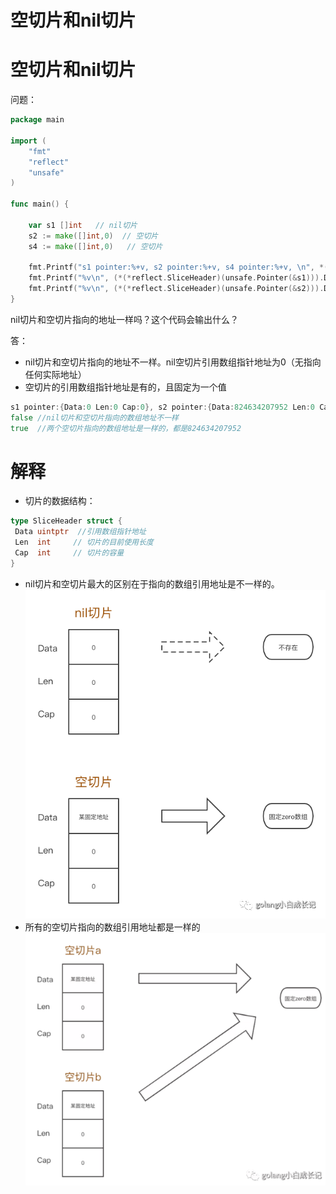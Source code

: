 # 空切片和nil切片



# 空切片和nil切片

问题：
```go 
package main

import (
	"fmt"
	"reflect"
	"unsafe"
)

func main() {

	var s1 []int   // nil切片
	s2 := make([]int,0)  // 空切片
	s4 := make([]int,0)   // 空切片
	
	fmt.Printf("s1 pointer:%+v, s2 pointer:%+v, s4 pointer:%+v, \n", *(*reflect.SliceHeader)(unsafe.Pointer(&s1)),*(*reflect.SliceHeader)(unsafe.Pointer(&s2)),*(*reflect.SliceHeader)(unsafe.Pointer(&s4)))
	fmt.Printf("%v\n", (*(*reflect.SliceHeader)(unsafe.Pointer(&s1))).Data==(*(*reflect.SliceHeader)(unsafe.Pointer(&s2))).Data)
	fmt.Printf("%v\n", (*(*reflect.SliceHeader)(unsafe.Pointer(&s2))).Data==(*(*reflect.SliceHeader)(unsafe.Pointer(&s4))).Data)
}

```
nil切片和空切片指向的地址一样吗？这个代码会输出什么？

答：
- nil切片和空切片指向的地址不一样。nil空切片引用数组指针地址为0（无指向任何实际地址）
- 空切片的引用数组指针地址是有的，且固定为一个值

```go 
s1 pointer:{Data:0 Len:0 Cap:0}, s2 pointer:{Data:824634207952 Len:0 Cap:0}, s4 pointer:{Data:824634207952 Len:0 Cap:0}, 
false //nil切片和空切片指向的数组地址不一样
true  //两个空切片指向的数组地址是一样的，都是824634207952

```

# 解释

- 切片的数据结构：
```go 
type SliceHeader struct {
 Data uintptr  //引用数组指针地址
 Len  int     // 切片的目前使用长度
 Cap  int     // 切片的容量
}
```
- nil切片和空切片最大的区别在于指向的数组引用地址是不一样的。
![](https://raw.githubusercontent.com/yzj0911/my_logs/main/content/images/空切片.jpeg)
- 所有的空切片指向的数组引用地址都是一样的
![](https://raw.githubusercontent.com/yzj0911/my_logs/main/content/images/空切片2.png)
